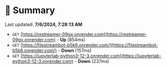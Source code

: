 # 📖 Summary
Last updated: **7/6/2024, 7:28:13 AM**

- `GET` [https://restreamer-09gx.onrender.com](https://restreamer-09gx.onrender.com) - **Up** (854ms)
- `GET` [https://filestreambot-b5k6.onrender.com/](https://filestreambot-b5k6.onrender.com/) - **Down** (157ms)
- `GET` [https://jupyterlab-python3-12-3.onrender.com](https://jupyterlab-python3-12-3.onrender.com) - **Down** (237ms)
